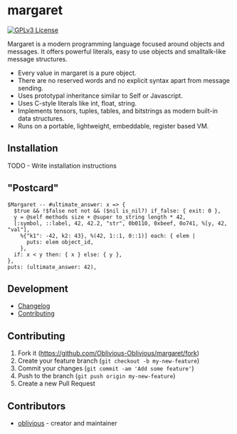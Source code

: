 # margaret

[![GPLv3 License](https://img.shields.io/badge/license-GPL%20v3-yellow.svg)](./LICENSE)

Margaret is a modern programming language focused around objects and messages.
It offers powerful literals, easy to use objects and smalltalk-like message structures.

- Every value in margaret is a pure object.
- There are no reserved words and no explicit syntax apart from message sending.
- Uses prototypal inheritance similar to Self or Javascript.
- Uses C-style literals like int, float, string.
- Implements tensors, tuples, tables, and bitstrings as modern built-in data structures.
- Runs on a portable, lightweight, embeddable, register based VM.

## Installation

TODO - Write installation instructions

## "Postcard"

```margaret
$Margaret -- #ultimate_answer: x => {
  $true && !$false not not && ($nil is_nil?) if_false: { exit: 0 },
  y = @self methods size + @super to_string length * 42,
  [:symbol, ::label, 42, 42.2, "str", 0b0110, 0xbeef, 0o741, %[y, 42, "val"],
    %{"k1": -42, k2: 43}, %(42, 1::1, 0::1)] each: { elem |
      puts: elem object_id,
    },
  if: x < y then: { x } else: { y },
},
puts: (ultimate_answer: 42),
```

## Development

- [Changelog](https://github.com/Oblivious-Oblivious/margaret/blob/master/CHANGELOG.md)
- [Contributing](https://github.com/Oblivious-Oblivious/margaret/blob/master/CONTRIBUTING.md)

## Contributing

1. Fork it (<https://github.com/Oblivious-Oblivious/margaret/fork>)
2. Create your feature branch (`git checkout -b my-new-feature`)
3. Commit your changes (`git commit -am 'Add some feature'`)
4. Push to the branch (`git push origin my-new-feature`)
5. Create a new Pull Request

## Contributors

- [oblivious](https://github.com/Oblivious-Oblivious) - creator and maintainer
